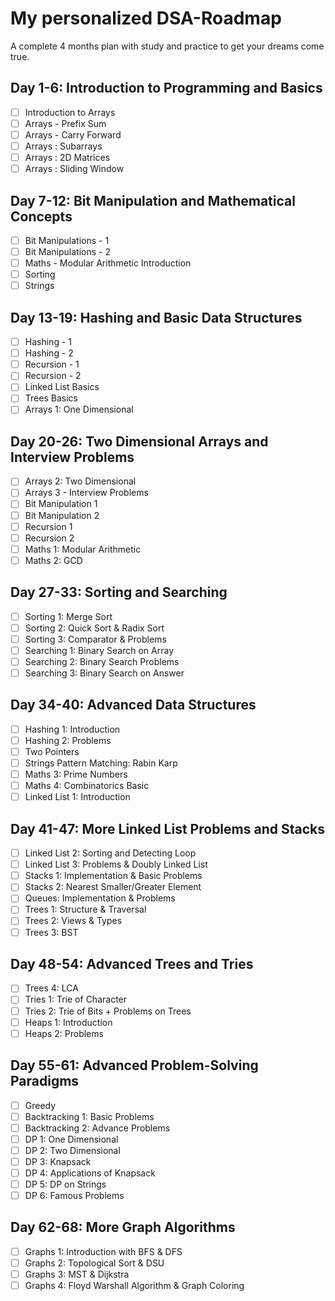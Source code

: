 # My personalized DSA-Roadmap
A complete 4 months plan with study and practice to get your dreams come true.


## Day 1-6: Introduction to Programming and Basics

- [ ] Introduction to Arrays
- [ ] Arrays - Prefix Sum
- [ ] Arrays - Carry Forward
- [ ] Arrays : Subarrays
- [ ] Arrays : 2D Matrices
- [ ] Arrays : Sliding Window

## Day 7-12: Bit Manipulation and Mathematical Concepts

- [ ] Bit Manipulations - 1
- [ ] Bit Manipulations - 2
- [ ] Maths - Modular Arithmetic Introduction
- [ ] Sorting
- [ ] Strings

## Day 13-19: Hashing and Basic Data Structures

- [ ] Hashing - 1
- [ ] Hashing - 2
- [ ] Recursion - 1
- [ ] Recursion - 2
- [ ] Linked List Basics
- [ ] Trees Basics
- [ ] Arrays 1: One Dimensional

## Day 20-26: Two Dimensional Arrays and Interview Problems

- [ ] Arrays 2: Two Dimensional
- [ ] Arrays 3 - Interview Problems
- [ ] Bit Manipulation 1
- [ ] Bit Manipulation 2
- [ ] Recursion 1
- [ ] Recursion 2
- [ ] Maths 1: Modular Arithmetic
- [ ] Maths 2: GCD

## Day 27-33: Sorting and Searching

- [ ] Sorting 1: Merge Sort
- [ ] Sorting 2: Quick Sort & Radix Sort
- [ ] Sorting 3: Comparator & Problems
- [ ] Searching 1: Binary Search on Array
- [ ] Searching 2: Binary Search Problems
- [ ] Searching 3: Binary Search on Answer

## Day 34-40: Advanced Data Structures

- [ ] Hashing 1: Introduction
- [ ] Hashing 2: Problems
- [ ] Two Pointers
- [ ] Strings Pattern Matching: Rabin Karp
- [ ] Maths 3: Prime Numbers
- [ ] Maths 4: Combinatorics Basic
- [ ] Linked List 1: Introduction

## Day 41-47: More Linked List Problems and Stacks

- [ ] Linked List 2: Sorting and Detecting Loop
- [ ] Linked List 3: Problems & Doubly Linked List
- [ ] Stacks 1: Implementation & Basic Problems
- [ ] Stacks 2: Nearest Smaller/Greater Element
- [ ] Queues: Implementation & Problems
- [ ] Trees 1: Structure & Traversal
- [ ] Trees 2: Views & Types
- [ ] Trees 3: BST

## Day 48-54: Advanced Trees and Tries

- [ ] Trees 4: LCA
- [ ] Tries 1: Trie of Character
- [ ] Tries 2: Trie of Bits + Problems on Trees
- [ ] Heaps 1: Introduction
- [ ] Heaps 2: Problems

## Day 55-61: Advanced Problem-Solving Paradigms

- [ ] Greedy
- [ ] Backtracking 1: Basic Problems
- [ ] Backtracking 2: Advance Problems
- [ ] DP 1: One Dimensional
- [ ] DP 2: Two Dimensional
- [ ] DP 3: Knapsack
- [ ] DP 4: Applications of Knapsack
- [ ] DP 5: DP on Strings
- [ ] DP 6: Famous Problems

## Day 62-68: More Graph Algorithms

- [ ] Graphs 1: Introduction with BFS & DFS
- [ ] Graphs 2: Topological Sort & DSU
- [ ] Graphs 3: MST & Dijkstra
- [ ] Graphs 4: Floyd Warshall Algorithm & Graph Coloring
